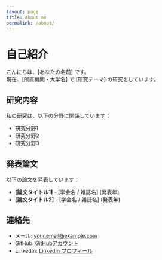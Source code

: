 ```yaml
---
layout: page
title: About me
permalink: /about/
---
```


# 自己紹介

こんにちは、[あなたの名前] です。  
現在、[所属機関・大学名] で [研究テーマ] の研究をしています。

## 研究内容
私の研究は、以下の分野に関係しています：
- 研究分野1
- 研究分野2
- 研究分野3

## 発表論文
以下の論文を発表しています：
- **[論文タイトル1]** - [学会名 / 雑誌名] (発表年)
- **[論文タイトル2]** - [学会名 / 雑誌名] (発表年)

## 連絡先
- メール: your.email@example.com
- GitHub: [GitHubアカウント](https://github.com/yourusername)
- LinkedIn: [LinkedIn プロフィール](https://linkedin.com/in/yourprofile)
